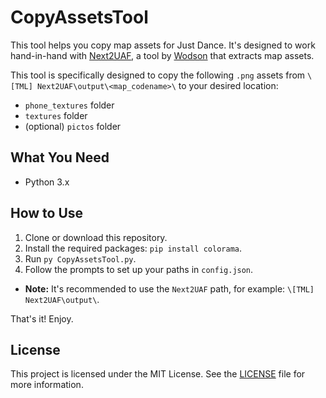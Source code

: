# CopyAssetsTool

This tool helps you copy map assets for Just Dance. It's designed to work hand-in-hand with [Next2UAF](https://github.com/WodsonKun/JustDanceTools/tree/main/%5BTML%5D%20Next2UAF), a tool by [Wodson](https://github.com/WodsonKun) that extracts map assets.

This tool is specifically designed to copy the following `.png` assets from `\[TML] Next2UAF\output\<map_codename>\` to your desired location:
- `phone_textures` folder
- `textures` folder
- (optional) `pictos` folder

## What You Need

- Python 3.x

## How to Use

1. Clone or download this repository.
2. Install the required packages: `pip install colorama`.
3. Run `py CopyAssetsTool.py`.
4. Follow the prompts to set up your paths in `config.json`.
- **Note:** It's recommended to use the `Next2UAF` path, for example: `\[TML] Next2UAF\output\`.

That's it! Enjoy.

## License

This project is licensed under the MIT License. See the [LICENSE](LICENSE) file for more information.
